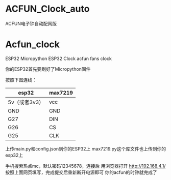 # ACFUN_Clock_auto
ACFUN电子钟自动配网版

# Acfun_clock
ESP32 Micropython ESP32 Clock acfun fans clock


你的ESP32首先要刷好了Micropython固件


按照下图连线：  

|esp32 |    max7219  |
|----|----|
|5v（或者3v3）| vcc|  
|GND   |GND|  
|G27   |DIN|  
|G26  |CS|  
|G25| CLK|  



上传main.py和config.json到你的ESP32上
max7219.py这个库文件也上传到你的esp32上


手机搜索热点mc，默认密码12345678，连接后 用浏览器打开 http://192.168.4.1/ 按照上面网页填写，完成提交后重新断开电源即可
你的acfun的时钟就完成了

